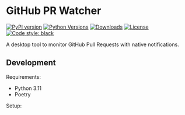 # GitHub PR Watcher

[![PyPI version](https://badge.fury.io/py/github-pr-watcher.svg)](https://badge.fury.io/py/github-pr-watcher)
[![Python Versions](https://img.shields.io/pypi/pyversions/github-pr-watcher.svg)](https://pypi.org/project/github-pr-watcher/)
[![Downloads](https://static.pepy.tech/badge/github-pr-watcher)](https://pepy.tech/project/github-pr-watcher)
[![License](https://img.shields.io/pypi/l/github-pr-watcher.svg)](https://github.com/yourusername/github-pr-watcher/blob/main/LICENSE)
[![Code style: black](https://img.shields.io/badge/code%20style-black-000000.svg)](https://github.com/psf/black)

A desktop tool to monitor GitHub Pull Requests with native notifications.

## Development

Requirements:
- Python 3.11
- Poetry

Setup:
